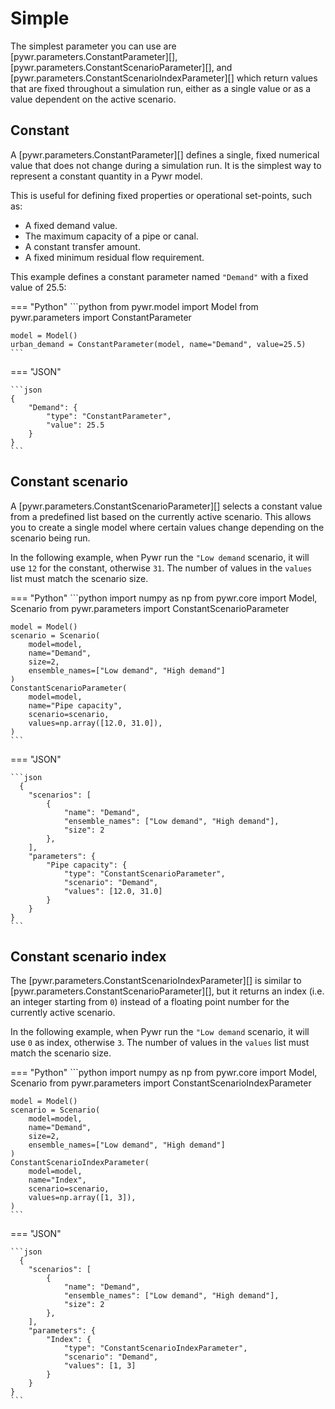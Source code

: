 # Simple
The simplest parameter you can use are [pywr.parameters.ConstantParameter][], [pywr.parameters.ConstantScenarioParameter][],
and [pywr.parameters.ConstantScenarioIndexParameter][] which return values that are fixed throughout a simulation run, 
either as a single value or as a value dependent on the active scenario.

## Constant
A [pywr.parameters.ConstantParameter][] defines a single, fixed numerical value that does not change during a 
simulation run. It is the simplest way to represent a constant quantity in a Pywr model.

This is useful for defining fixed properties or operational set-points, such as:

- A fixed demand value.
- The maximum capacity of a pipe or canal.
- A constant transfer amount.
- A fixed minimum residual flow requirement.

This example defines a constant parameter named `"Demand"` with a fixed value of 25.5:

=== "Python"
    ```python
    from pywr.model import Model
    from pywr.parameters import ConstantParameter
      
    model = Model()
    urban_demand = ConstantParameter(model, name="Demand", value=25.5)
    ```

=== "JSON"

    ```json
    { 
        "Demand": {
            "type": "ConstantParameter",
            "value": 25.5
        }
    }
    ```

## Constant scenario
A [pywr.parameters.ConstantScenarioParameter][] selects a constant value from a predefined list based on the
currently active scenario. This allows you to create a single model where certain values change depending on the 
scenario being run.

In the following example, when Pywr run the `"Low demand` scenario, it will use `12` for the constant, otherwise
`31`. The number of values in the `values` list must match the scenario size.

=== "Python"
    ```python
    import numpy as np
    from pywr.core import Model, Scenario
    from pywr.parameters import ConstantScenarioParameter
      
    model = Model()
    scenario = Scenario(
        model=model,
        name="Demand", 
        size=2,
        ensemble_names=["Low demand", "High demand"]
    )
    ConstantScenarioParameter(
        model=model,
        name="Pipe capacity",
        scenario=scenario,
        values=np.array([12.0, 31.0]),  
    )
    ```

=== "JSON"

    ```json
      {
        "scenarios": [
            {
                "name": "Demand", 
                "ensemble_names": ["Low demand", "High demand"],
                "size": 2
            },
        ],
        "parameters": {
            "Pipe capacity": {
                "type": "ConstantScenarioParameter",
                "scenario": "Demand",
                "values": [12.0, 31.0]
            }
        }
    }
    ```

## Constant scenario index
The [pywr.parameters.ConstantScenarioIndexParameter][] is similar to [pywr.parameters.ConstantScenarioParameter][], 
but it returns an index (i.e. an integer starting from `0`) instead of a floating point number for the currently active scenario. 

In the following example, when Pywr run the `"Low demand` scenario, it will use `0` as index, otherwise
`3`. The number of values in the `values` list must match the scenario size.

=== "Python"
    ```python
    import numpy as np
    from pywr.core import Model, Scenario
    from pywr.parameters import ConstantScenarioIndexParameter
      
    model = Model()
    scenario = Scenario(
        model=model,
        name="Demand", 
        size=2,
        ensemble_names=["Low demand", "High demand"]
    )
    ConstantScenarioIndexParameter(
        model=model,
        name="Index",
        scenario=scenario,
        values=np.array([1, 3]),  
    )
    ```

=== "JSON"

    ```json
      {
        "scenarios": [
            {
                "name": "Demand", 
                "ensemble_names": ["Low demand", "High demand"],
                "size": 2
            },
        ],
        "parameters": {
            "Index": {
                "type": "ConstantScenarioIndexParameter",
                "scenario": "Demand",
                "values": [1, 3]
            }
        }
    }
    ```